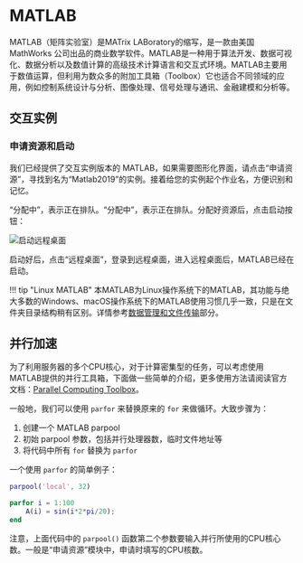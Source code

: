 # MATLAB

MATLAB（矩阵实验室）是MATrix LABoratory的缩写，是一款由美国 MathWorks 公司出品的商业数学软件。MATLAB是一种用于算法开发、数据可视化、数据分析以及数值计算的高级技术计算语言和交互式环境。MATLAB主要用于数值运算，但利用为数众多的附加工具箱（Toolbox）它也适合不同领域的应用，例如控制系统设计与分析、图像处理、信号处理与通讯、金融建模和分析等。

## 交互实例

### 申请资源和启动

我们已经提供了交互实例版本的 MATLAB，如果需要图形化界面，请点击“申请资源”，寻找到名为“Matlab2019”的实例。接着给您的实例起个作业名，方便识别和记忆。

“分配中”，表示正在排队。“分配中”，表示正在排队。分配好资源后，点击启动按钮：

![启动远程桌面](../images/matlab_start.png)

启动好后，点击“远程桌面”，登录到远程桌面，进入远程桌面后，MATLAB已经在启动。

!!! tip "Linux MATLAB"
    本MATLAB为Linux操作系统下的MATLAB，其功能与绝大多数的Windows、macOS操作系统下的MATLAB使用习惯几乎一致，只是在文件夹目录结构稍有区别。详情参考[数据管理和文件传输](../manual/transfer.md#linux)部分。

## 并行加速

为了利用服务器的多个CPU核心，对于计算密集型的任务，可以考虑使用MATLAB提供的并行工具箱，下面做一些简单的介绍，更多使用方法请阅读官方文档：[Parallel Computing Toolbox][1]。

一般地，我们可以使用 `parfor` 来替换原来的 `for` 来做循环。大致步骤为：

1. 创建一个 MATLAB parpool
2. 初始 parpool 参数，包括并行处理器数，临时文件地址等
3. 将代码中所有 `for` 替换为 `parfor` 

一个使用 `parfor` 的简单例子：

```matlab
parpool('local', 32)

parfor i = 1:100
    A(i) = sin(i*2*pi/20);
end
```

注意，上面代码中的 `parpool()` 函数第二个参数要输入并行所使用的CPU核心数。一般是“申请资源”模块中，申请时填写的CPU核数。

[1]: https://ww2.mathworks.cn/products/parallel-computing.html